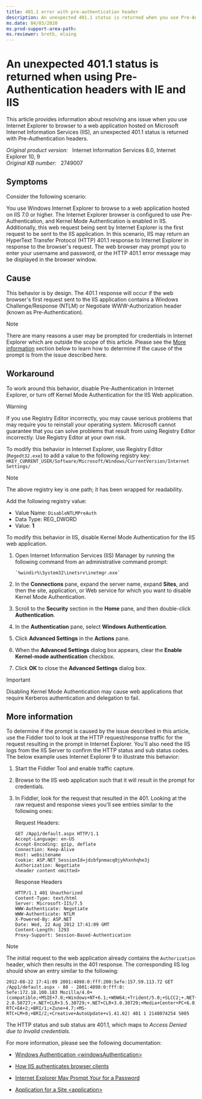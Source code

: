 ```yaml
---
title: 401.1 error with pre-authentication header
description: An unexpected 401.1 status is returned when you use Pre-Authentication headers with IE and IIS.
ms.date: 04/03/2020
ms.prod-support-area-path: 
ms.reviewer: bretb, mlaing
---
```

# An unexpected 401.1 status is returned when using Pre-Authentication headers with IE and IIS

This article provides information about resolving ans issue when you use Internet Explorer to browser to a web application hosted on Microsoft Internet Information Services (IIS), an unexpected 401.1 status is returned with Pre-Authentication headers.

_Original product version:_ &nbsp; Internet Information Services 8.0, Internet Explorer 10, 9  
_Original KB number:_ &nbsp; 2749007

## Symptoms

Consider the following scenario:

You use Windows Internet Explorer to browse to a web application hosted on IIS 7.0 or higher. The Internet Explorer browser is configured to use Pre-Authentication, and Kernel Mode Authentication is enabled in IIS. Additionally, this web request being sent by Internet Explorer is the first request to be sent to the IIS application. In this scenario, IIS may return an HyperText Transfer Protocol (HTTP) 401.1 response to Internet Explorer in response to the browser's request. The web browser may prompt you to enter your username and password, or the HTTP 401.1 error message may be displayed in the browser window.

## Cause

This behavior is by design. The 401.1 response will occur if the web browser's first request sent to the IIS application contains a Windows Challenge/Response (NTLM) or Negotiate WWW-Authorization header (known as Pre-Authentication).

> [!NOTE]
> There are many reasons a user may be prompted for credentials in Internet Explorer which are outside the scope of this article. Please see the [More information](#more-information) section below to learn how to determine if the cause of the prompt is from the issue described here.

## Workaround

To work around this behavior, disable Pre-Authentication in Internet Explorer, or turn off Kernel Mode Authentication for the IIS Web application.

> [!WARNING]
> If you use Registry Editor incorrectly, you may cause serious problems that may require you to reinstall your operating system. Microsoft cannot guarantee that you can solve problems that result from using Registry Editor incorrectly. Use Registry Editor at your own risk.

To modify this behavior in Internet Explorer, use Registry Editor (`Regedt32.exe`) to add a value to the following registry key:  
`HKEY_CURRENT_USER/Software/Microsoft/Windows/CurrentVersion/Internet Settings/`

> [!NOTE]
> The above registry key is one path; it has been wrapped for readability.

Add the following registry value:

- Value Name: `DisableNTLMPreAuth`  
- Data Type: REG_DWORD  
- Value: **1**

To modify this behavior in IIS, disable Kernel Mode Authentication for the IIS web application.

1. Open Internet Information Services (IIS) Manager by running the following command from an administrative command prompt:

    ```console
    `%windir%\System32\inetsrv\inetmgr.exe`
    ```

2. In the **Connections** pane, expand the server name, expand **Sites**, and then the site, application, or Web service for which you want to disable Kernel Mode Authentication.

3. Scroll to the **Security** section in the **Home** pane, and then double-click **Authentication**.

4. In the **Authentication** pane, select **Windows Authentication**.

5. Click **Advanced Settings** in the **Actions** pane.

6. When the **Advanced Settings** dialog box appears, clear the **Enable Kernel-mode authentication** checkbox.

7. Click **OK** to close the **Advanced Settings** dialog box.

> [!IMPORTANT]
> Disabling Kernel Mode Authentication may cause web applications that require Kerberos authentication and delegation to fail.

## More information

To determine if the prompt is caused by the issue described in this article, use the Fiddler tool to look at the HTTP request/response traffic for the request resulting in the prompt in Internet Explorer. You'll also need the IIS logs from the IIS Server to confirm the HTTP status and sub status codes. The below example uses Internet Explorer 9 to illustrate this behavior:

1. Start the Fiddler Tool and enable traffic capture.
2. Browse to the IIS web application such that it will result in the prompt for credentials.
3. In Fiddler, look for the request that resulted in the 401. Looking at the raw request and response views you'll see entries similar to the following ones:

    Request Headers:  

    ```console
    GET /App1/default.aspx HTTP/1.1
    Accept-Language: en-US
    Accept-Encoding: gzip, deflate
    Connection: Keep-Alive
    Host: websitename
    Cookie: ASP.NET_SessionId=jdzbfpnmacq0jykhxnhqhe3j
    Authorization: Negotiate
    <header content omitted>
    ```

    Response Headers  

    ```console
    HTTP/1.1 401 Unauthorized
    Content-Type: text/html
    Server: Microsoft-IIS/7.5
    WWW-Authenticate: Negotiate
    WWW-Authenticate: NTLM
    X-Powered-By: ASP.NET
    Date: Wed, 22 Aug 2012 17:41:09 GMT
    Content-Length: 1293
    Proxy-Support: Session-Based-Authentication
    ```

> [!NOTE]
> The initial request to the web application already contains the `Authorization` header, which then results in the 401 response. The corresponding IIS log should show an entry similar to the following:

```console
2012-08-22 17:41:09 2001:4898:0:fff:200:5efe:157.59.113.72 GET /App1/default.aspx - 80 - 2001:4898:0:fff:0:
5efe:172.18.100.183 Mozilla/4.0+(compatible;+MSIE+7.0;+Windows+NT+6.1;+WOW64;+Trident/5.0;+SLCC2;+.NET+CLR+
2.0.50727;+.NET+CLR+3.5.30729;+.NET+CLR+3.0.30729;+Media+Center+PC+6.0;+.NET4.0C;+.NET4.0E;+InfoPath.3;+MS-
RTC+EA+2;+BRI/1;+Zune+4.7;+MS-RTC+LM+8;+BRI/2;+Creative+AutoUpdate+v1.41.02) 401 1 2148074254 5005
```

The HTTP status and sub status are 401.1, which maps to *Access Denied due to Invalid credentials*.

For more information, please see the following documentation:

- [Windows Authentication \<windowsAuthentication>](/iis/configuration/system.webServer/security/authentication/windowsAuthentication/)

- [How IIS authenticates browser clients
](https://support.microsoft.com/help/264921)

- [Internet Explorer May Prompt Your for a Password](https://support.microsoft.com/help/258063)

- [Application for a Site \<application>](/iis/configuration/system.applicationHost/sites/site/application/)
